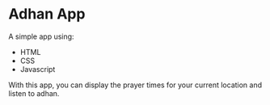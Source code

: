 # Adhan App
A simple app using:
- HTML 
- CSS
- Javascript

With this app, you can display the prayer times for your current location and listen to adhan.

